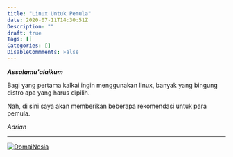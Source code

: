 ```yaml
---
title: "Linux Untuk Pemula"
date: 2020-07-11T14:30:51Z
Description: ""
draft: true
Tags: []
Categories: []
DisableCommments: False
---
```

***Assalamu'alaikum***

Bagi yang pertama kalkai ingin menggunakan linux, banyak yang bingung distro apa yang harus dipilih.

Nah, di sini saya akan memberikan beberapa rekomendasi untuk para pemula.

*Adrian*

---
<a href="https://www.domainesia.com/?aff=11990" target="_blank"><img src="https://goo.gl/VtL511" alt="DomaiNesia"></a>
